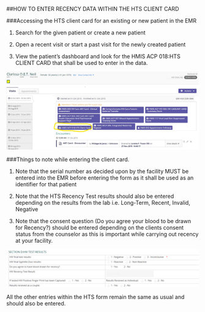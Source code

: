 ##HOW TO ENTER RECENCY DATA WITHIN THE HTS CLIENT CARD

###Accessing the HTS client card for an existing or new patient in the EMR

1.	Search for the given patient or create a new patient

2.	Open a recent visit or start a past visit for the newly created patient

3.	View the patient’s dashboard and look for the HMIS ACP 018:HTS CLIENT CARD that shall be used to enter in the data.

![HTS Client Card](../images/hts-client-card018.jpg)

###Things to note while entering the client card.

1.	Note that the serial number as decided upon by the facility MUST be entered into the EMR before entering the form as it shall be used as an identifier for that patient

2.	Note that the HTS Recency Test results should also be entered depending on the results from the lab i.e. Long-Term, Recent, Invalid, Negative

3.	Note that the consent question (Do you agree your blood to be drawn for Recency?) should be entered depending on the clients consent status from the counselor as this is important while carrying out recency at your facility.

![HIV Test Results](../images/hiv-test-results.png)

All the other entries within the HTS form remain the same as usual and should also be entered.
